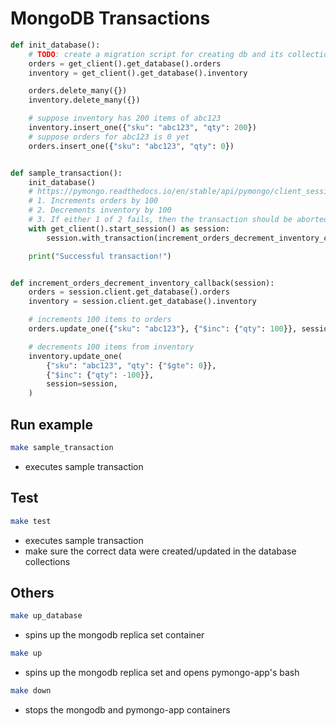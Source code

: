 # MongoDB Transactions

```python
def init_database():
    # TODO: create a migration script for creating db and its collections
    orders = get_client().get_database().orders
    inventory = get_client().get_database().inventory

    orders.delete_many({})
    inventory.delete_many({})

    # suppose inventory has 200 items of abc123
    inventory.insert_one({"sku": "abc123", "qty": 200})
    # suppose orders for abc123 is 0 yet
    orders.insert_one({"sku": "abc123", "qty": 0})


def sample_transaction():
    init_database()
    # https://pymongo.readthedocs.io/en/stable/api/pymongo/client_session.html
    # 1. Increments orders by 100
    # 2. Decrements inventory by 100
    # 3. If either 1 of 2 fails, then the transaction should be aborted
    with get_client().start_session() as session:
        session.with_transaction(increment_orders_decrement_inventory_callback)

    print("Successful transaction!")


def increment_orders_decrement_inventory_callback(session):
    orders = session.client.get_database().orders
    inventory = session.client.get_database().inventory

    # increments 100 items to orders
    orders.update_one({"sku": "abc123"}, {"$inc": {"qty": 100}}, session=session)

    # decrements 100 items from inventory
    inventory.update_one(
        {"sku": "abc123", "qty": {"$gte": 0}},
        {"$inc": {"qty": -100}},
        session=session,
    )
```

## Run example
```bash
make sample_transaction
```
- executes sample transaction


## Test
```bash
make test
```
- executes sample transaction
- make sure the correct data were created/updated in the database collections

## Others
```bash
make up_database
```
- spins up the mongodb replica set container

```bash
make up
```
- spins up the mongodb replica set and opens pymongo-app's bash

```bash
make down
```
- stops the mongodb and pymongo-app containers